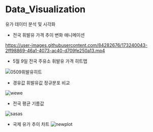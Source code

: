# Data_Visualization
유가 데이터 분석 및 시각화

* 전국 휘발유 가격 추이 변화 애니메이션

https://user-images.githubusercontent.com/84282676/173240043-2ff98869-46a1-4073-ac40-d709fe250a13.mp4

* 5월 9일 전국 주유소 휘발유 가격 히트맵

![0509휘발유히트](https://user-images.githubusercontent.com/84282676/173240079-37511a10-c846-4350-a96c-bc6ebf7c0eb0.jpg)

* 경유값 휘발유값 정규분포 비교

![wewe](https://user-images.githubusercontent.com/84282676/173240128-f1a36f74-2d17-4e43-b14b-e3c23572a694.PNG)

* 전국 평균 기름값 

![sasas](https://user-images.githubusercontent.com/84282676/173240470-e7e0128a-43a7-46aa-8fcd-7817e939b122.PNG)

* 국제 유가 추이 차트
![newplot](https://user-images.githubusercontent.com/84282676/174622450-bae4807d-73cf-4302-a1e7-0e550e215c7a.png)

